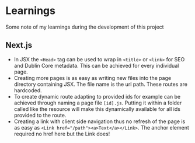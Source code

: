 # Learnings

Some note of my learnings during the development of this project

## Next.js

- In JSX the `<Head>` tag can be used to wrap in `<title>` or `<link>` for SEO and Dublin Core metadata. This can be achieved for every individual page.
- Creating more pages is as easy as writing new files into the page directory containing JSX. The file name is the url path. These routes are hardcoded.
- To create dynamic route adapting to provided ids for example can be achieved through naming a page file `[id].js`. Putting it within a folder called like the resource will make this dynamically available for all ids provided to the route.
- Creating a link with client side navigation thus no refresh of the page is as easy as `<Link href="/path"><a>Text</a></Link>`. The anchor element required no href here but the Link does!
